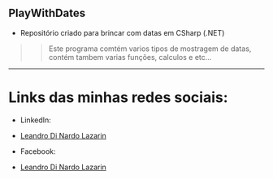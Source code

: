 ## PlayWithDates

* Repositório criado para brincar com datas em CSharp (.NET)

>> Este programa comtém varios tipos de mostragem de datas, contém tambem varias funções, calculos e etc...

*****************************************************************************************

# Links das minhas redes sociais:

* LinkedIn:
* [Leandro Di Nardo Lazarin](https://www.linkedin.com/in/leandro-di-nardo-lazarin-694a59236/)

* Facebook:
* [Leandro Di Nardo Lazarin](https://www.facebook.com/leandro.dinardolazarin)

